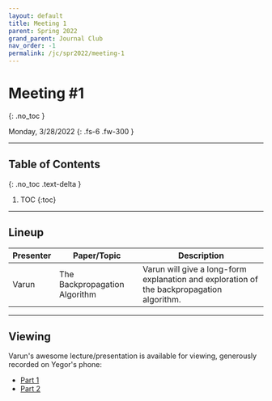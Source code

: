 ```yaml
---
layout: default
title: Meeting 1
parent: Spring 2022
grand_parent: Journal Club
nav_order: -1
permalink: /jc/spr2022/meeting-1
---
```


# Meeting #1
{: .no_toc }

Monday, 3/28/2022
{: .fs-6 .fw-300 }

---

## Table of Contents
{: .no_toc .text-delta }

1. TOC
{:toc}

---


## Lineup

| Presenter | Paper/Topic | Description |
| --- | --- | --- |
| Varun | The Backpropagation Algorithm | Varun will give a long-form explanation and exploration of the backpropagation algorithm. |

---

## Viewing
Varun's awesome lecture/presentation is available for viewing, generously recorded on Yegor's phone:
- [Part 1](https://drive.google.com/file/d/1ZP74BWm3JYMUvcPp1i9yMrYTSKf_zdjk/view?usp=sharing)
- [Part 2](https://drive.google.com/file/d/1QaVkqC5tWH4sROZkv26zLU1Jo7hFXzV_/view?usp=sharing)



